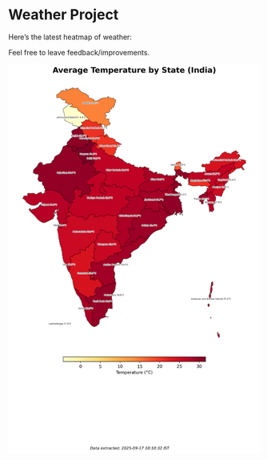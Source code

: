 # Weather Project

Here’s the latest heatmap of weather:

Feel free to leave feedback/improvements.

![India Heatmap](docs/assets/india_heatmap.png?v=CA3BC2)
